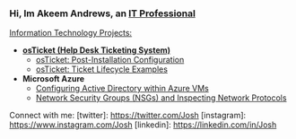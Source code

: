 ### Hi, Im Akeem Andrews, an <a href="https://linkedin.com/in/Josh">IT Professional

Information Technology Projects:</h2>

- <b>osTicket (Help Desk Ticketing System)</b>
  - [osTicket: Post-Installation Configuration](https://github.com/keem22/post-install-config)
  - [osTicket: Ticket Lifecycle Examples](https://github.com/keem22/ticket-lifecycle)
- <b>Microsoft Azure</b>
  - [Configuring Active Directory within Azure VMs](https://github.com/keem22/configure-ad)
  - [Network Security Groups (NSGs) and Inspecting Network Protocols](https://github.com/keem22/azure-network-protocols)

Connect with me:
[twitter]: https://twitter.com/Josh
[instagram]: https://www.instagram.com/Josh
[linkedin]: https://linkedin.com/in/Josh
